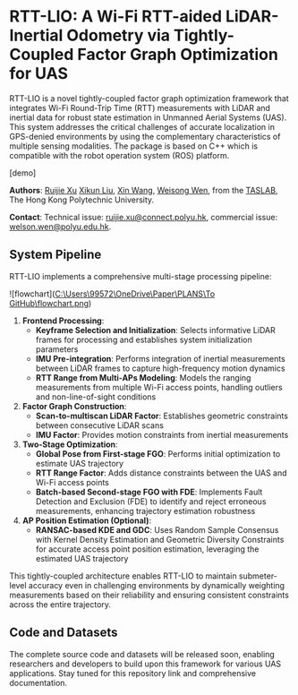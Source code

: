# RTT-LIO: A Wi-Fi RTT-aided LiDAR-Inertial Odometry via Tightly-Coupled Factor Graph Optimization for UAS

RTT-LIO is a novel tightly-coupled factor graph optimization framework that integrates Wi-Fi Round-Trip Time (RTT) measurements with LiDAR and inertial data for robust state estimation in Unmanned Aerial Systems (UAS). This system addresses the critical challenges of accurate localization in GPS-denied environments by using the complementary characteristics of multiple sensing modalities. The package is based on C++ which is compatible with the robot operation system (ROS) platform.

[demo]

**Authors**: [Ruijie Xu](https://polyu-taslab.github.io/members/Xu_Ruijie.html) [Xikun Liu](https://polyu-taslab.github.io/members/liu_xikun.html), [Xin Wang](https://polyu-taslab.github.io/members/wang_xin.html), [Weisong Wen](https://weisongwen.github.io/), from the [TASLAB](https://polyu-taslab.github.io/), The Hong Kong Polytechnic University.

**Contact**: Technical issue: [ruijie.xu@connect.polyu.hk](https://github.com/RuijieXu0408), commercial issue: [welson.wen@polyu.edu.hk](https://github.com/weisongwen).

## System Pipeline

RTT-LIO implements a comprehensive multi-stage processing pipeline:

![flowchart]([C:\Users\99572\OneDrive\Paper\PLANS\To GitHub\flowchart.png](https://github.com/RuijieXu0408/RTT-LIO/blob/main/fig/flowchart.png))

1. **Frontend Processing**:
   - **Keyframe Selection and Initialization**: Selects informative LiDAR frames for processing and establishes system initialization parameters
   - **IMU Pre-integration**: Performs integration of inertial measurements between LiDAR frames to capture high-frequency motion dynamics
   - **RTT Range from Multi-APs Modeling**: Models the ranging measurements from multiple Wi-Fi access points, handling outliers and non-line-of-sight conditions
2. **Factor Graph Construction**:
   - **Scan-to-multiscan LiDAR Factor**: Establishes geometric constraints between consecutive LiDAR scans
   - **IMU Factor**: Provides motion constraints from inertial measurements
3. **Two-Stage Optimization**:
   - **Global Pose from First-stage FGO**: Performs initial optimization to estimate UAS trajectory
   - **RTT Range Factor**: Adds distance constraints between the UAS and Wi-Fi access points
   - **Batch-based Second-stage FGO with FDE**: Implements Fault Detection and Exclusion (FDE) to identify and reject erroneous measurements, enhancing trajectory estimation robustness
4. **AP Position Estimation (Optional)**:
   - **RANSAC-based KDE and GDC**: Uses Random Sample Consensus with Kernel Density Estimation and Geometric Diversity Constraints for accurate access point position estimation, leveraging the estimated UAS trajectory

This tightly-coupled architecture enables RTT-LIO to maintain submeter-level accuracy even in challenging environments by dynamically weighting measurements based on their reliability and ensuring consistent constraints across the entire trajectory.

## Code and Datasets

The complete source code and datasets will be released soon, enabling researchers and developers to build upon this framework for various UAS applications. Stay tuned for this repository link and comprehensive documentation.
